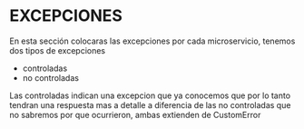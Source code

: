 # EXCEPCIONES

En esta sección colocaras las excepciones por cada microservicio,
tenemos dos tipos de excepciones
- controladas
- no controladas

Las controladas indican una excepcion que ya conocemos que por lo tanto tendran una respuesta mas a detalle a diferencia de las no controladas que no sabremos por que ocurrieron, ambas extienden de CustomError


